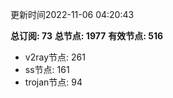 更新时间2022-11-06 04:20:43

**总订阅: 73**
**总节点: 1977**
**有效节点: 516**
- v2ray节点: 261
- ss节点: 161
- trojan节点: 94
